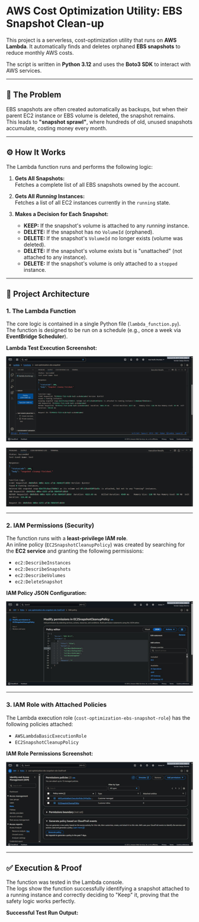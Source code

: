 # AWS Cost Optimization Utility: EBS Snapshot Clean-up

This project is a serverless, cost-optimization utility that runs on **AWS Lambda**. It automatically finds and deletes orphaned **EBS snapshots** to reduce monthly AWS costs.

The script is written in **Python 3.12** and uses the **Boto3 SDK** to interact with AWS services.

---

## 🧩 The Problem

EBS snapshots are often created automatically as backups, but when their parent EC2 instance or EBS volume is deleted, the snapshot remains.  
This leads to **"snapshot sprawl"**, where hundreds of old, unused snapshots accumulate, costing money every month.

---

## ⚙️ How It Works

The Lambda function runs and performs the following logic:

1. **Gets All Snapshots:**  
   Fetches a complete list of all EBS snapshots owned by the account.

2. **Gets All *Running* Instances:**  
   Fetches a list of all EC2 instances currently in the `running` state.

3. **Makes a Decision for Each Snapshot:**

   * **KEEP:** If the snapshot's volume is attached to any *running* instance.  
   * **DELETE:** If the snapshot has no `VolumeId` (orphaned).  
   * **DELETE:** If the snapshot's `VolumeId` no longer exists (volume was deleted).  
   * **DELETE:** If the snapshot's volume exists but is "unattached" (not attached to any instance).  
   * **DELETE:** If the snapshot's volume is only attached to a `stopped` instance.

---

## 🧠 Project Architecture

### 1. **The Lambda Function**

The core logic is contained in a single Python file (`lambda_function.py`).  
The function is designed to be run on a schedule (e.g., once a week via **EventBridge Scheduler**).

**Lambda Test Execution Screenshot:**

![Lambda Execution Result](Output.jpg)

![Lambda Execution Result - Deleted Snapshot Output](Deleted-EBS-Snapshot_Output.jpg)

---

### 2. **IAM Permissions (Security)**

The function runs with a **least-privilege IAM role**.  
An inline policy (`EC2SnapshotCleanupPolicy`) was created by searching for the **EC2 service** and granting the following permissions:

* `ec2:DescribeInstances`  
* `ec2:DescribeSnapshots`  
* `ec2:DescribeVolumes`  
* `ec2:DeleteSnapshot`

**IAM Policy JSON Configuration:**

![IAM Policy Configuration](Permission%20Policy.jpg)

---

### 3. **IAM Role with Attached Policies**

The Lambda execution role (`cost-optimization-ebs-snapshot-role`) has the following policies attached:

* `AWSLambdaBasicExecutionRole`  
* `EC2SnapshotCleanupPolicy`

**IAM Role Permissions Screenshot:**

![IAM Role Policies](Permission%20policies.jpg)

---

## ✅ Execution & Proof

The function was tested in the Lambda console.  
The logs show the function successfully identifying a snapshot attached to a running instance and correctly deciding to "Keep" it, proving that the safety logic works perfectly.

**Successful Test Run Output:**

